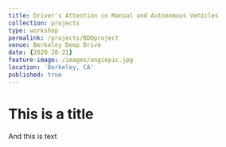 ```yaml
---
title: Driver's Attention in Manual and Autonomous Vehicles
collection: projects
type: workshop
permalink: /projects/BDDproject
venue: Berkeley Deep Drive
date: {2020-20-21}
feature-image: /images/angiepic.jpg
location: 'Berkeley, CA'
published: true
---
```



# This is a title


And this is text
